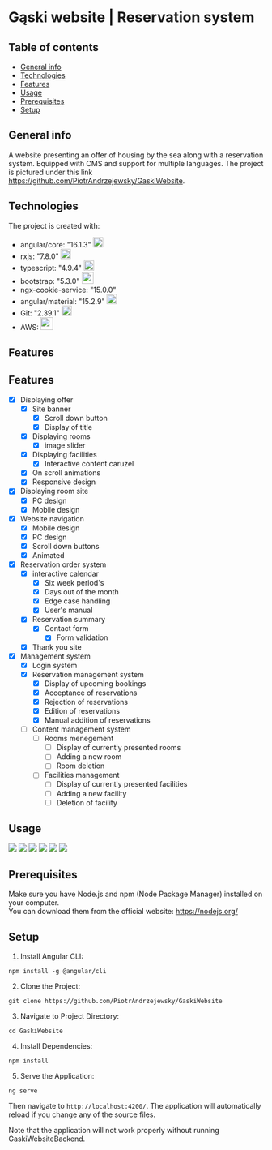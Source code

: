# Gąski website | Reservation system

## Table of contents
* [General info](#general-info)
* [Technologies](#technologies)
* [Features](#features)
* [Usage](#usage)
* [Prerequisites](#prerequisites)
* [Setup](#setup)

## General info
A website presenting an offer of housing by the sea along with a reservation system. Equipped with CMS and support for multiple languages.
The project is pictured under this link https://github.com/PiotrAndrzejewsky/GaskiWebsite.
	
## Technologies
The project is created with:
* angular/core: "16.1.3" <img style="width:20px" src="https://user-images.githubusercontent.com/25181517/183890595-779a7e64-3f43-4634-bad2-eceef4e80268.png" />
* rxjs: "7.8.0" <img style="width:20px" src="https://rxjs.dev/assets/images/logos/Rx_Logo_S.png"/>
* typescript: "4.9.4"  <img style="width:20px" src="https://user-images.githubusercontent.com/25181517/183890598-19a0ac2d-e88a-4005-a8df-1ee36782fde1.png" />
* bootstrap: "5.3.0" <img style="width:23px" src="https://raw.githubusercontent.com/themedotid/bootstrap-icon/HEAD/docs/bootstrap-icon-css.png" />
* ngx-cookie-service: "15.0.0" 
* angular/material: "15.2.9" <img style="width:20px" src="https://material.angular.io/assets/img/angular-material-logo.svg" />
* Git: "2.39.1" <img style="width:20px" src="https://user-images.githubusercontent.com/25181517/192108372-f71d70ac-7ae6-4c0d-8395-51d8870c2ef0.png" />
* AWS: <img style="width:25px" src="https://a0.awsstatic.com/libra-css/images/logos/aws_smile-header-desktop-en-white_59x35.png" />

## Features
## Features
- [x] Displaying offer
  - [x] Site banner
    - [x] Scroll down button
    - [x] Display of title 
  - [x] Displaying rooms
    - [x] image slider
  - [x] Displaying facilities
    - [x] Interactive content caruzel
  - [x] On scroll animations
  - [x] Responsive design 
- [x] Displaying room site
  - [x] PC design
  - [x] Mobile design
- [x] Website navigation
  - [x] Mobile design
  - [x] PC design
  - [x] Scroll down buttons
  - [x] Animated
- [x] Reservation order system
  - [x] interactive calendar
    - [x] Six week period's
    - [x] Days out of the month
    - [x] Edge case handling
    - [x] User's manual
  - [x] Reservation summary
    - [x] Contact form
      - [x] Form validation
  - [x] Thank you site
- [x] Management system
  - [x] Login system
  - [x] Reservation management system
    - [x] Display of upcoming bookings
    - [x] Acceptance of reservations
    - [x] Rejection of reservations
    - [x] Edition of reservations
    - [x] Manual addition of reservations
  - [ ] Content management system
    - [ ] Rooms menegement
      - [ ] Display of currently presented rooms
      - [ ] Adding a new room 
      - [ ] Room deletion
    - [ ] Facilities management
      - [ ] Display of currently presented facilities
      - [ ] Adding a new facility
      - [ ] Deletion of facility
## Usage 
<img  src="./screens/banner.png"/> 
<img  src="./screens/banner_mobile.png"/>
<img  src="./screens/rooms.png"/> 
<img  src="./screens/rooms_mobile.png"/> 
<img  src="./screens/facilites.png"/>
<img  src="./screens/interactive_calendar.png"/>

## Prerequisites
 Make sure you have Node.js and npm (Node Package Manager) installed on your computer.<br>
You can download them from the official website: https://nodejs.org/
## Setup
1. Install Angular CLI:
```
npm install -g @angular/cli
```
2. Clone the Project:
```
git clone https://github.com/PiotrAndrzejewsky/GaskiWebsite
```
3. Navigate to Project Directory:
```
cd GaskiWebsite
```
4. Install Dependencies:
```
npm install
```
5. Serve the Application:
```
ng serve
```
 Then navigate to `http://localhost:4200/`. The application will automatically reload if you change any of the source files.
 
 Note that the application will not work properly without running GaskiWebsiteBackend.

